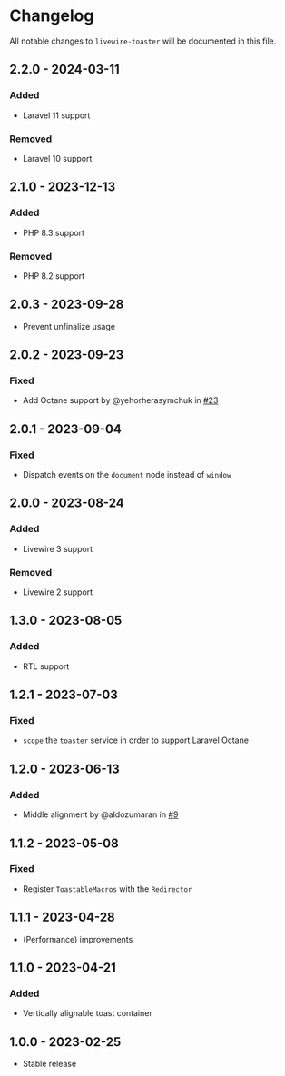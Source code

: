 # Changelog

All notable changes to `livewire-toaster` will be documented in this file.

## 2.2.0 - 2024-03-11

### Added

- Laravel 11 support

### Removed

- Laravel 10 support

## 2.1.0 - 2023-12-13

### Added

- PHP 8.3 support

### Removed

- PHP 8.2 support

## 2.0.3 - 2023-09-28

- Prevent unfinalize usage

## 2.0.2 - 2023-09-23

### Fixed

- Add Octane support by @yehorherasymchuk in [#23](https://github.com/masmerise/livewire-toaster/pull/23)

## 2.0.1 - 2023-09-04

### Fixed

- Dispatch events on the `document` node instead of `window`

## 2.0.0 - 2023-08-24

### Added

- Livewire 3 support

### Removed

- Livewire 2 support

## 1.3.0 - 2023-08-05

### Added

- RTL support

## 1.2.1 - 2023-07-03

### Fixed

- `scope` the `toaster` service in order to support Laravel Octane

## 1.2.0 - 2023-06-13

### Added

- Middle alignment by @aldozumaran in [#9](https://github.com/masmerise/livewire-toaster/pull/9)

## 1.1.2 - 2023-05-08

### Fixed

- Register `ToastableMacros` with the `Redirector`

## 1.1.1 - 2023-04-28

- (Performance) improvements

## 1.1.0 - 2023-04-21

### Added

- Vertically alignable toast container

## 1.0.0 - 2023-02-25

- Stable release
